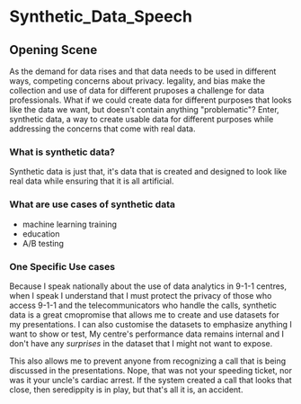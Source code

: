 # Synthetic_Data_Speech

## Opening Scene

As the demand for data rises and that data needs to be used in different ways, competing concerns about privacy. legality, and bias make the collection and use of data for different pruposes a challenge for data professionals. What if we could create data for different purposes that looks like the data we want, but doesn't contain anything "problematic"? Enter, synthetic data, a way to create usable data for different purposes while addressing the concerns that come with real data. 

### What is synthetic data?

Synthetic data is just that, it's data that is created and designed to look like real data while ensuring that it is all artificial. 

### What are use cases of synthetic data

- machine learning training
- education
- A/B testing

### One Specific Use cases

Because I speak nationally about the use of data analytics in 9-1-1 centres, when I speak I understand that I must protect the privacy of those who access 9-1-1 and the telecommunicators who handle the calls, synthetic data is a great cmopromise that allows me to create and use datasets for my presentations. I can also customise the datasets to emphasize anything I want to show or test, My centre's performance data remains internal and I don't have any *surprises* in the dataset that I might not want to expose.

This also allows me to prevent anyone from recognizing a call that is being discussed in the presentations. Nope, that was not your speeding ticket, nor was it your uncle's cardiac arrest. If the system created a call that looks that close, then seredippity is in play, but that's all it is, an accident.

